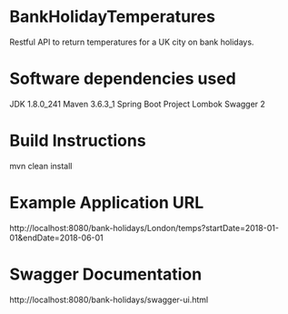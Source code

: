 # BankHolidayTemperatures
Restful API to return temperatures for a UK city on bank holidays.

# Software dependencies used
JDK 1.8.0_241
Maven 3.6.3_1
Spring Boot
Project Lombok
Swagger 2

# Build Instructions
mvn clean install

# Example Application URL
http://localhost:8080/bank-holidays/London/temps?startDate=2018-01-01&endDate=2018-06-01
    
# Swagger Documentation
http://localhost:8080/bank-holidays/swagger-ui.html